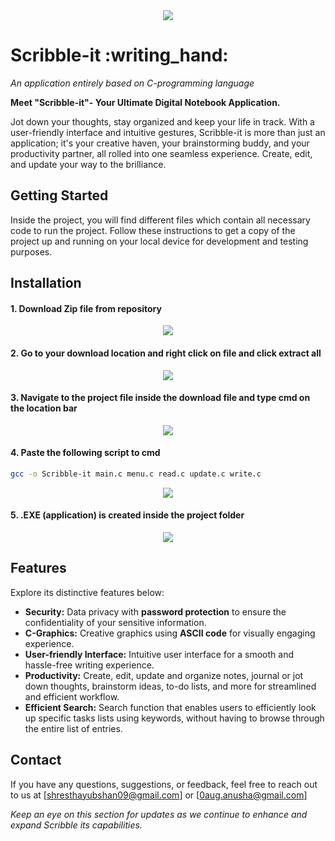
<div align="center">
  <img src="https://github.com/yubshan/scribble-it/assets/140963281/62c3e1d7-c21b-4095-9b53-11960a8a5069">
</div>

<h1 align="left">Scribble-it :writing_hand:</h1>


<p align="justify">
  <i> An application entirely based on C-programming language</i>
</p>


**Meet "Scribble-it"- Your Ultimate Digital Notebook Application.**

Jot down your thoughts, stay organized and keep your life in track.
With a user-friendly interface and intuitive gestures, Scribble-it is more than just an application; it's your creative haven, your brainstorming buddy, and your productivity partner, all rolled into one seamless experience. Create, edit, and update your way to the brilliance.


## Getting Started
Inside the project, you will find different files which contain all necessary code to run the project. Follow these instructions to get a copy of the project up and running on your local device for development and testing purposes.

## Installation
  
#### 1. Download Zip file from repository
<div align="center">
  <img src="https://github.com/yubshan/scribble-it/assets/129408332/5a07dec9-5d53-4b45-9756-02d1ea25c6aa">
</div>

#### 2. Go to your download location and right click on file and click extract all
<div align="center">
   <img src="https://github.com/yubshan/scribble-it/assets/129408332/38aae617-f1b3-4441-8f9b-5b5eba623871">
</div>

#### 3. Navigate to the project file inside  the download file and type cmd on the location bar
<div align="center">
   <img src="https://github.com/yubshan/scribble-it/assets/129408332/d7ea3677-b898-47bb-a802-54dc1286daf3">
</div>

#### 4.  Paste the following script to cmd
```sh
gcc -o Scribble-it main.c menu.c read.c update.c write.c
```
<div align="center">
 <img src="https://github.com/yubshan/scribble-it/assets/129408332/40e29cfd-7d82-454a-a3a1-b0a8f6d8db01">
</div>

#### 5. .EXE (application) is created inside the project folder
<div align="center"> 
 <img src="https://github.com/yubshan/scribble-it/assets/129408332/0e4ed442-89be-4f69-84a4-fae1a12df5af">
</div>

## Features
 Explore its distinctive features below:
- **Security:** Data privacy with **password protection** to ensure the confidentiality of your sensitive information.
- **C-Graphics:** Creative graphics using **ASCII code** for visually engaging experience.
- **User-friendly Interface:** Intuitive user interface for a smooth and hassle-free writing experience.
- **Productivity:** Create, edit, update and organize notes, journal or jot down thoughts, brainstorm ideas, to-do lists, and more for streamlined and efficient workflow.
- **Efficient Search:** Search function that enables users to efficiently look up specific tasks lists using keywords, without having to browse through the entire list of entries.


## Contact

If you have any questions, suggestions, or feedback, feel free to reach out to us at [shresthayubshan09@gmail.com] or [0aug.anusha@gmail.com]

_Keep an eye on this section for updates as we continue to enhance and expand Scribble its capabilities._




